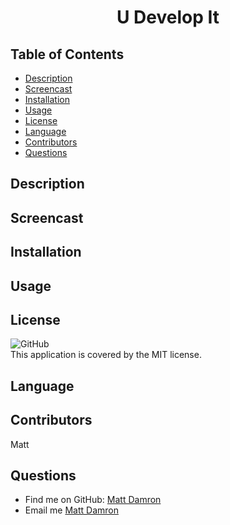 <h1 align="center">
U Develop It
</h1>

## Table of Contents
- [Description](#description)
- [Screencast](#screencast)
- [Installation](#installation)
- [Usage](#usage)
- [License](#license)
- [Language](#language)
- [Contributors](#contributors)
- [Questions](#questions)

## Description


## Screencast
<!-- [![Watch the video](./images/note-taker.png)](https://drive.google.com/file/d/1p1HJg4mqLkZWnnwWoGskG6ujtpeNQXxF/view?usp=sharing) -->

## Installation


## Usage


## License
![GitHub](https://img.shields.io/github/license/matthewdamron/note-taker)<br />
This application is covered by the MIT license. 

## Language


## Contributors
Matt

## Questions
- Find me on GitHub: [Matt Damron](https://github.com/matthewdamron)<br />
- Email me [Matt Damron](mailto:mattdamron@msn.com)
